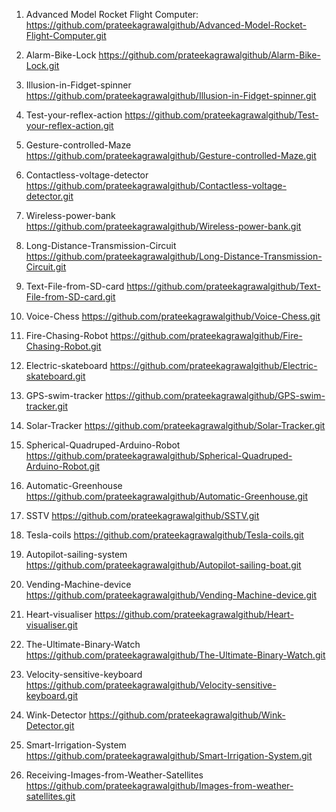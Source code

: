 1. Advanced Model Rocket Flight Computer:
https://github.com/prateekagrawalgithub/Advanced-Model-Rocket-Flight-Computer.git

2. Alarm-Bike-Lock
https://github.com/prateekagrawalgithub/Alarm-Bike-Lock.git

3. Illusion-in-Fidget-spinner
https://github.com/prateekagrawalgithub/Illusion-in-Fidget-spinner.git

4. Test-your-reflex-action
https://github.com/prateekagrawalgithub/Test-your-reflex-action.git

5. Gesture-controlled-Maze
https://github.com/prateekagrawalgithub/Gesture-controlled-Maze.git

6. Contactless-voltage-detector
https://github.com/prateekagrawalgithub/Contactless-voltage-detector.git

7. Wireless-power-bank
https://github.com/prateekagrawalgithub/Wireless-power-bank.git

8. Long-Distance-Transmission-Circuit
https://github.com/prateekagrawalgithub/Long-Distance-Transmission-Circuit.git

9. Text-File-from-SD-card
https://github.com/prateekagrawalgithub/Text-File-from-SD-card.git

10. Voice-Chess
https://github.com/prateekagrawalgithub/Voice-Chess.git

11. Fire-Chasing-Robot
https://github.com/prateekagrawalgithub/Fire-Chasing-Robot.git

12. Electric-skateboard
https://github.com/prateekagrawalgithub/Electric-skateboard.git

13. GPS-swim-tracker
https://github.com/prateekagrawalgithub/GPS-swim-tracker.git

14. Solar-Tracker
https://github.com/prateekagrawalgithub/Solar-Tracker.git

15. Spherical-Quadruped-Arduino-Robot
https://github.com/prateekagrawalgithub/Spherical-Quadruped-Arduino-Robot.git

16. Automatic-Greenhouse
https://github.com/prateekagrawalgithub/Automatic-Greenhouse.git

17. SSTV
https://github.com/prateekagrawalgithub/SSTV.git

18. Tesla-coils
https://github.com/prateekagrawalgithub/Tesla-coils.git

19. Autopilot-sailing-system
https://github.com/prateekagrawalgithub/Autopilot-sailing-boat.git

20. Vending-Machine-device
https://github.com/prateekagrawalgithub/Vending-Machine-device.git

21. Heart-visualiser
https://github.com/prateekagrawalgithub/Heart-visualiser.git

22. The-Ultimate-Binary-Watch
https://github.com/prateekagrawalgithub/The-Ultimate-Binary-Watch.git

23. Velocity-sensitive-keyboard
https://github.com/prateekagrawalgithub/Velocity-sensitive-keyboard.git

24. Wink-Detector
https://github.com/prateekagrawalgithub/Wink-Detector.git

25. Smart-Irrigation-System
https://github.com/prateekagrawalgithub/Smart-Irrigation-System.git

26. Receiving-Images-from-Weather-Satellites
https://github.com/prateekagrawalgithub/Images-from-weather-satellites.git
